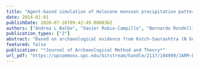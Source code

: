 ```yaml
---
title: "Agent-based simulation of Holocene monsoon precipitation patterns and hunter-gatherer population dynamics in semi-arid environments"
date: 2014-01-01
publishDate: 2020-07-26T09:42:49.088036Z
authors: ["Andrea L Balbo", "Xavier Rubio-Campillo", "Bernardo Rondelli", "Miguel Ramı́rez", "Carla Lancelotti", "Alexis Torrano", "Mattieu Salpeteur", "Nir Lipovetzky", "Victoria Reyes-Garcia", "Cristina Montaola", " others"]
publication_types: ["2"]
abstract: "Based on archaeological evidence from Kutch-Saurashtra (N Gujarat, NW India), we use Agent-Based Modelling (ABM) to explore the persistence of hunter-gatherer (HG) groups in semi-arid environments in the mid and late Holocene. Agents interact within a realistic semi-arid environment dominated by the monsoon. Precipitation trends are modelled from instrumental records (1871 - 2008) calibrated with existing models for the Asian monsoon in the Holocene (c. 12 ka - present). Experiments aim at exploring dependencies between population dynamics and climate-driven environmental change (in terms of resource availability) for precipitation patterns at the local, regional and continental scales. Resources are distributed across a simplified ground-model. Average yearly precipitation (AYP, i.e. mean) and variance in yearly precipitation (VYP, i.e. standard deviation) are the main parameters affecting resource availability in the simulations. We assess the effects of environmental change on HG populations at different time-scales: (1) Patterns of seasonal (inter-annual) resource availability, (2) Effects of changes in mean precipitation trends over the long (Pleistocene-Holocene) and the mid (Holocene, millennial) periods, and (3) Effects of intra-annual precipitation variability, i.e. changes in standard deviation from mean precipitation trends over the short period (annual to decadal). Simulations show that: (1) Strong seasonality is coherent with the persistence of HG populations in India, independently of the geographical scale of the precipitation models, (2) Changes in AYP over the mid period (Holocene) are not sufficient to explain the disappearance of HG populations in KutchSaurashtra (K-S) 4 ka, (3) Precipitation variability (VYP) over the short period (annual to decadal) is the main parameter affecting population performance and overall ecosystem dynamics. To date, sufficiently refined palaeo-climatic records do not exist for the study area, but higher VYP values 4 ka do not exclude the possibility that other factors may have driven the disappearance of HG populations in Kutch-Saurashtra. "
featured: false
publication: "*Journal of Archaeological Method and Theory*"
url_pdf: "https://upcommons.upc.edu/bitstream/handle/2117/104989/JARM-D-13-00026.pdf"
---
```



